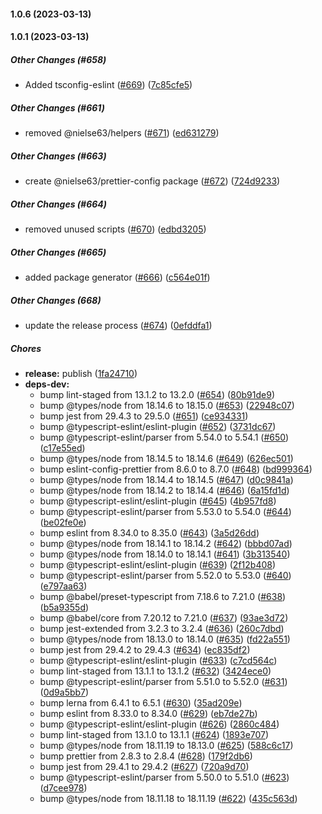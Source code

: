 #### 1.0.6 (2023-03-13)

#### 1.0.1 (2023-03-13)

##### Other Changes (#658)

- Added tsconfig-eslint ([#669](https://github.com/nielse63/node-scripts/pull/669)) ([7c85cfe5](https://github.com/nielse63/node-scripts/commit/7c85cfe58f9d7d9cc2847a705e2c237b726ba674))

##### Other Changes (#661)

- removed @nielse63/helpers ([#671](https://github.com/nielse63/node-scripts/pull/671)) ([ed631279](https://github.com/nielse63/node-scripts/commit/ed631279b21cc677266bc78ce45edb459f2ee86d))

##### Other Changes (#663)

- create @nielse63/prettier-config package ([#672](https://github.com/nielse63/node-scripts/pull/672)) ([724d9233](https://github.com/nielse63/node-scripts/commit/724d9233e245272b61f1f6dc4a4222eb1a905fc9))

##### Other Changes (#664)

- removed unused scripts ([#670](https://github.com/nielse63/node-scripts/pull/670)) ([edbd3205](https://github.com/nielse63/node-scripts/commit/edbd3205e446e202d066d70cbd0bcaf2feeefd41))

##### Other Changes (#665)

- added package generator ([#666](https://github.com/nielse63/node-scripts/pull/666)) ([c564e01f](https://github.com/nielse63/node-scripts/commit/c564e01f0a634a140daae2ec97ab510ed8967622))

##### Other Changes (668)

- update the release process ([#674](https://github.com/nielse63/node-scripts/pull/674)) ([0efddfa1](https://github.com/nielse63/node-scripts/commit/0efddfa135d6c376042cbe3b1f94f8613e763a2d))

##### Chores

- **release:** publish ([1fa24710](https://github.com/nielse63/node-scripts/commit/1fa247102d9663015b51cf5923590d8fea37bdeb))
- **deps-dev:**
  - bump lint-staged from 13.1.2 to 13.2.0 ([#654](https://github.com/nielse63/node-scripts/pull/654)) ([80b91de9](https://github.com/nielse63/node-scripts/commit/80b91de925ce8eafaca91fb0fdd781713a788a20))
  - bump @types/node from 18.14.6 to 18.15.0 ([#653](https://github.com/nielse63/node-scripts/pull/653)) ([22948c07](https://github.com/nielse63/node-scripts/commit/22948c073b8a20202768cecf259fdf69b3e16920))
  - bump jest from 29.4.3 to 29.5.0 ([#651](https://github.com/nielse63/node-scripts/pull/651)) ([ce934331](https://github.com/nielse63/node-scripts/commit/ce9343314b8b57d6b282a58296e17b3e798eead4))
  - bump @typescript-eslint/eslint-plugin ([#652](https://github.com/nielse63/node-scripts/pull/652)) ([3731dc67](https://github.com/nielse63/node-scripts/commit/3731dc6729e2f6702333787eb4dc4195983261b2))
  - bump @typescript-eslint/parser from 5.54.0 to 5.54.1 ([#650](https://github.com/nielse63/node-scripts/pull/650)) ([c17e55ed](https://github.com/nielse63/node-scripts/commit/c17e55edf8dd3ecc322006683a9068602a595b48))
  - bump @types/node from 18.14.5 to 18.14.6 ([#649](https://github.com/nielse63/node-scripts/pull/649)) ([626ec501](https://github.com/nielse63/node-scripts/commit/626ec50120afee5ed1f3e638de5069d68c67543c))
  - bump eslint-config-prettier from 8.6.0 to 8.7.0 ([#648](https://github.com/nielse63/node-scripts/pull/648)) ([bd999364](https://github.com/nielse63/node-scripts/commit/bd99936434b32f0f978f01ab2c97c7c806479560))
  - bump @types/node from 18.14.4 to 18.14.5 ([#647](https://github.com/nielse63/node-scripts/pull/647)) ([d0c9841a](https://github.com/nielse63/node-scripts/commit/d0c9841a5f258c602daadc6c9b6a8ce25b7b1095))
  - bump @types/node from 18.14.2 to 18.14.4 ([#646](https://github.com/nielse63/node-scripts/pull/646)) ([6a15fd1d](https://github.com/nielse63/node-scripts/commit/6a15fd1d0274bcd3dd77efa2b4bd19965cf76cd5))
  - bump @typescript-eslint/eslint-plugin ([#645](https://github.com/nielse63/node-scripts/pull/645)) ([4b957fd8](https://github.com/nielse63/node-scripts/commit/4b957fd8ef5f205b044adf299dfaf0e7f63f9e7c))
  - bump @typescript-eslint/parser from 5.53.0 to 5.54.0 ([#644](https://github.com/nielse63/node-scripts/pull/644)) ([be02fe0e](https://github.com/nielse63/node-scripts/commit/be02fe0e9b9ac92927335eb43c0f1bff114637e9))
  - bump eslint from 8.34.0 to 8.35.0 ([#643](https://github.com/nielse63/node-scripts/pull/643)) ([3a5d26dd](https://github.com/nielse63/node-scripts/commit/3a5d26dde5b344107a4ff435630a1c320e29517b))
  - bump @types/node from 18.14.1 to 18.14.2 ([#642](https://github.com/nielse63/node-scripts/pull/642)) ([bbbd07ad](https://github.com/nielse63/node-scripts/commit/bbbd07add4a0f0b757d50556be5396de497eb06d))
  - bump @types/node from 18.14.0 to 18.14.1 ([#641](https://github.com/nielse63/node-scripts/pull/641)) ([3b313540](https://github.com/nielse63/node-scripts/commit/3b31354058f26bed5435628bc94f55c4d614971a))
  - bump @typescript-eslint/eslint-plugin ([#639](https://github.com/nielse63/node-scripts/pull/639)) ([2f12b408](https://github.com/nielse63/node-scripts/commit/2f12b4086e22af12a95551a16422e4fcfc5f2b8a))
  - bump @typescript-eslint/parser from 5.52.0 to 5.53.0 ([#640](https://github.com/nielse63/node-scripts/pull/640)) ([e797aa63](https://github.com/nielse63/node-scripts/commit/e797aa632196a44e5adf67f75204ecc1bdbef802))
  - bump @babel/preset-typescript from 7.18.6 to 7.21.0 ([#638](https://github.com/nielse63/node-scripts/pull/638)) ([b5a9355d](https://github.com/nielse63/node-scripts/commit/b5a9355dcf3f3376807e099b67d6c864f8646495))
  - bump @babel/core from 7.20.12 to 7.21.0 ([#637](https://github.com/nielse63/node-scripts/pull/637)) ([93ae3d72](https://github.com/nielse63/node-scripts/commit/93ae3d72a8c9178084d8d6693c122776dcde675a))
  - bump jest-extended from 3.2.3 to 3.2.4 ([#636](https://github.com/nielse63/node-scripts/pull/636)) ([260c7dbd](https://github.com/nielse63/node-scripts/commit/260c7dbde8f5923026c65ee48804158ff93cd961))
  - bump @types/node from 18.13.0 to 18.14.0 ([#635](https://github.com/nielse63/node-scripts/pull/635)) ([fd22a551](https://github.com/nielse63/node-scripts/commit/fd22a55149d231bf644dd93a02fc1d1aa66c5849))
  - bump jest from 29.4.2 to 29.4.3 ([#634](https://github.com/nielse63/node-scripts/pull/634)) ([ec835df2](https://github.com/nielse63/node-scripts/commit/ec835df22c218ca05f8c9a10917c0c8f14df22a1))
  - bump @typescript-eslint/eslint-plugin ([#633](https://github.com/nielse63/node-scripts/pull/633)) ([c7cd564c](https://github.com/nielse63/node-scripts/commit/c7cd564cff9fe406035f74b5f8601b38ed8ce08c))
  - bump lint-staged from 13.1.1 to 13.1.2 ([#632](https://github.com/nielse63/node-scripts/pull/632)) ([3424ece0](https://github.com/nielse63/node-scripts/commit/3424ece0f7bf7d56443ae79549887f9167009518))
  - bump @typescript-eslint/parser from 5.51.0 to 5.52.0 ([#631](https://github.com/nielse63/node-scripts/pull/631)) ([0d9a5bb7](https://github.com/nielse63/node-scripts/commit/0d9a5bb771a56a36c14c2cdb34b7ae1c1bcdd76e))
  - bump lerna from 6.4.1 to 6.5.1 ([#630](https://github.com/nielse63/node-scripts/pull/630)) ([35ad209e](https://github.com/nielse63/node-scripts/commit/35ad209e423ed1b3cea1ad873ab607fb7e5a578c))
  - bump eslint from 8.33.0 to 8.34.0 ([#629](https://github.com/nielse63/node-scripts/pull/629)) ([eb7de27b](https://github.com/nielse63/node-scripts/commit/eb7de27b750866fdb9e93aad188a4751672af3fc))
  - bump @typescript-eslint/eslint-plugin ([#626](https://github.com/nielse63/node-scripts/pull/626)) ([2860c484](https://github.com/nielse63/node-scripts/commit/2860c484bdcd3682f3843baaedee43c568bb9231))
  - bump lint-staged from 13.1.0 to 13.1.1 ([#624](https://github.com/nielse63/node-scripts/pull/624)) ([1893e707](https://github.com/nielse63/node-scripts/commit/1893e7071be8c6a3603a287f1216d43f76713dc1))
  - bump @types/node from 18.11.19 to 18.13.0 ([#625](https://github.com/nielse63/node-scripts/pull/625)) ([588c6c17](https://github.com/nielse63/node-scripts/commit/588c6c17c9895ad3cf179aefa95ba9fd9dff2020))
  - bump prettier from 2.8.3 to 2.8.4 ([#628](https://github.com/nielse63/node-scripts/pull/628)) ([179f2db6](https://github.com/nielse63/node-scripts/commit/179f2db680b9b1acd8548ee556abfe20dda69102))
  - bump jest from 29.4.1 to 29.4.2 ([#627](https://github.com/nielse63/node-scripts/pull/627)) ([720a9d70](https://github.com/nielse63/node-scripts/commit/720a9d709eb38aaaf8814ab1f32c0d64882640be))
  - bump @typescript-eslint/parser from 5.50.0 to 5.51.0 ([#623](https://github.com/nielse63/node-scripts/pull/623)) ([d7cee978](https://github.com/nielse63/node-scripts/commit/d7cee97884147673d0ef318f988e45f140f4d153))
  - bump @types/node from 18.11.18 to 18.11.19 ([#622](https://github.com/nielse63/node-scripts/pull/622)) ([435c563d](https://github.com/nielse63/node-scripts/commit/435c563de0880bb45ad9c4d2b75713469a5b05c5))
